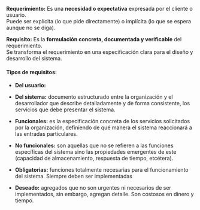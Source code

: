 **Requerimiento:**
Es una **necesidad o expectativa** expresada por el cliente o usuario.  
Puede ser explícita (lo que pide directamente) o implícita (lo que se espera aunque no se diga).

**Requisito:**
Es la **formulación concreta, documentada y verificable** del requerimiento.  
Se transforma el requerimiento en una especificación clara para el diseño y desarrollo del sistema.

#### Tipos de requisitos:

- **Del usuario:** 

- **Del sistema:** documento estructurado entre la organización y el desarrollador que describe detalladamente y de forma consistente, los servicios que debe presentar el sistema.

- **Funcionales:** es la especificación concreta de los servicios solicitados por la organización, definiendo de qué manera el sistema reaccionará a las entradas particulares.

- **No funcionales:** son aquellas que no se refieren a las funciones específicas del sistema sino las propiedades emergentes de este (capacidad de almacenamiento, respuesta de tiempo, etcétera).

- **Obligatorias:** funciones totalmente necesarias para el funcionamiento del sistema. Siempre deben ser implementadas

- **Deseado:** agregados que no son urgentes ni necesarios de ser implementados, sin embargo, agregan detalle. Son costosos en dinero y tiempo.




